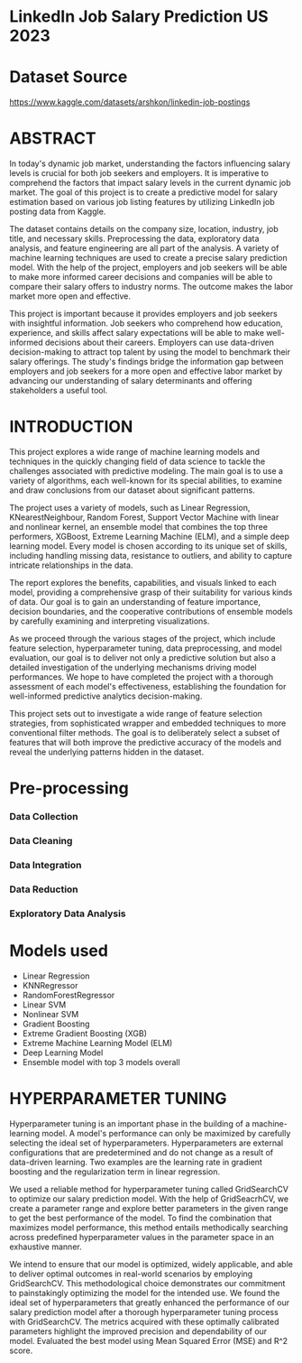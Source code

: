 # LinkedIn Job Salary Prediction US 2023
# Dataset Source
https://www.kaggle.com/datasets/arshkon/linkedin-job-postings

# ABSTRACT
In today's dynamic job market, understanding the factors influencing salary levels is crucial for both job seekers and employers. It is imperative to comprehend the factors that impact salary levels in the current dynamic job market. The goal of this project is to create a predictive model for salary estimation based on various job listing features by utilizing LinkedIn job posting data from Kaggle.

The dataset contains details on the company size, location, industry, job title, and necessary skills. Preprocessing the data, exploratory data analysis, and feature engineering are all part of the analysis. A variety of machine learning techniques are used to create a precise salary prediction model. With the help of the project, employers and job seekers will be able to make more informed career decisions and companies will be able to compare their salary offers to industry norms. The outcome makes the labor market more open and effective.

This project is important because it provides employers and job seekers with insightful information. Job seekers who comprehend how education, experience, and skills affect salary expectations will be able to make well-informed decisions about their careers. Employers can use data-driven decision-making to attract top talent by using the model to benchmark their salary offerings. The study's findings bridge the information gap between employers and job seekers for a more open and effective labor market by advancing our understanding of salary determinants and offering stakeholders a useful tool.

# INTRODUCTION
This project explores a wide range of machine learning models and techniques in the quickly changing field of data science to tackle the challenges associated with predictive modeling. The main goal is to use a variety of algorithms, each well-known for its special abilities, to examine and draw conclusions from our dataset about significant patterns.

The project uses a variety of models, such as Linear Regression, KNearestNeighbour, Random Forest, Support Vector Machine with linear and nonlinear kernel, an ensemble model that combines the top three performers, XGBoost, Extreme Learning Machine (ELM), and a simple deep learning model. Every model is chosen according to its unique set of skills, including handling missing data, resistance to outliers, and ability to capture intricate relationships in the data.

The report explores the benefits, capabilities, and visuals linked to each model, providing a comprehensive grasp of their suitability for various kinds of data. Our goal is to gain an understanding of feature importance, decision boundaries, and the cooperative contributions of ensemble models by carefully examining and interpreting visualizations. 

As we proceed through the various stages of the project, which include feature selection, hyperparameter tuning, data preprocessing, and model evaluation, our goal is to deliver not only a predictive solution but also a detailed investigation of the underlying mechanisms driving model performances. We hope to have completed the project with a thorough assessment of each model's effectiveness, establishing the foundation for well-informed predictive analytics decision-making.

This project sets out to investigate a wide range of feature selection strategies, from sophisticated wrapper and embedded techniques to more conventional filter methods. The goal is to deliberately select a subset of features that will both improve the predictive accuracy of the models and reveal the underlying patterns hidden in the dataset.

# Pre-processing 
### Data Collection
### Data Cleaning
### Data Integration
### Data Reduction
### Exploratory Data Analysis

# Models used
-	Linear Regression
-	KNNRegressor
-	RandomForestRegressor
-	Linear SVM
-	Nonlinear SVM
-	Gradient Boosting
- Extreme Gradient Boosting (XGB)
- Extreme Machine Learning Model (ELM)
- Deep Learning Model
- Ensemble model with top 3 models overall

# HYPERPARAMETER TUNING
Hyperparameter tuning is an important phase in the building of a machine-learning model. A model's performance can only be maximized by carefully selecting the ideal set of hyperparameters. Hyperparameters are external configurations that are predetermined and do not change as a result of data-driven learning. Two examples are the learning rate in gradient boosting and the regularization term in linear regression.

We used a reliable method for hyperparameter tuning called GridSearchCV to optimize our salary prediction model. With the help of GridSeacrhCV, we create a parameter range and explore better parameters in the given range to get the best performance of the model. To find the combination that maximizes model performance, this method entails methodically searching across predefined hyperparameter values in the parameter space in an exhaustive manner.

We intend to ensure that our model is optimized, widely applicable, and able to deliver optimal outcomes in real-world scenarios by employing GridSearchCV. This methodological choice demonstrates our commitment to painstakingly optimizing the model for the intended use.
We found the ideal set of hyperparameters that greatly enhanced the performance of our salary prediction model after a thorough hyperparameter tuning process with GridSearchCV. The metrics acquired with these optimally calibrated parameters highlight the improved precision and dependability of our model. Evaluated the best model using Mean Squared Error (MSE) and R^2 score.


